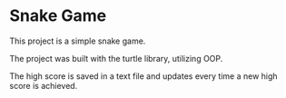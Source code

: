 # Snake Game

This project is a simple snake game.

The project was built with the turtle library, utilizing OOP.

The high score is saved in a text file and updates every time a new high score is achieved.

